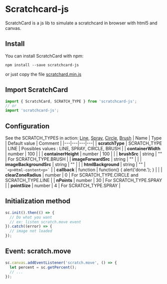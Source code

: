 # Scratchcard-js

ScratchCard is a js lib to simulate a scratchcard in browser with html5 and canvas.

## Install
You can install ScratchCard with npm:
```
npm install --save scratchcard-js
```
or just copy the file [scratchard.min.js](https://raw.githubusercontent.com/Tofandel/ScratchCard/master/build/scratchcard.min.js)

## Import ScratchCard

```js
import { ScratchCard, SCRATCH_TYPE } from 'scratchcard-js';
// or
import 'scratchcard-js'; 
```

## Configuration
See the SCRATCH_TYPES in action: [Line](/brushes/line), [Spray](/brushes/spray), [Circle](/brushes/circle), [Brush](/brushes/brush)
| Name  | Type | Default value | Comment |
|---|---|---|---|
| **scratchType** | SCRATCH_TYPE | LINE | Possibles values : LINE, SPRAY, CIRCLE, BRUSH |
| **containerWidth** | number | 100 |  |
| **containerHeight** | number | 100 |  |
| **brushSrc** | string | "" | For SCRATCH_TYPE.BRUSH |
| **imageForwardSrc** | string | "" |  |
| **imageBackgroundSrc** | string | "" |  |
| **htmlBackground** | string | "" | <br> ``` `<p>Html-content<p>` ``` |
| **callback** | function | function() { alert('done.'); } |  |
| **clearZoneRadius** | number | 0 | For SCRATCH_TYPE.CIRCLE and SCRATCH_TYPE.LINE |
| **nPoints** | number | 30 | For SCRATCH_TYPE.SPRAY |
| **pointSize** | number | 4 | For SCRATCH_TYPE.SPRAY |

## Initialization method
```js
sc.init().then(() => {
  // Do what you want
  // ex: listen scratch.move event
}).catch((error) => {
  // image not loaded
});
```

## Event:  scratch.move
```js
sc.canvas.addEventListener('scratch.move', () => {
  let percent = sc.getPercent();
  // ...
});
```
